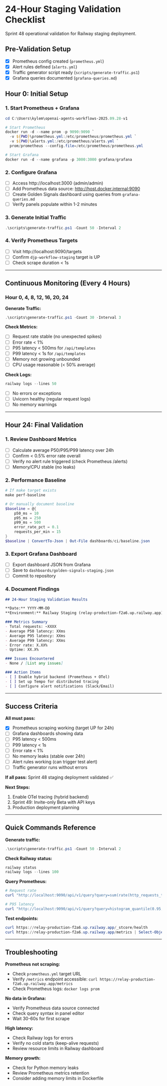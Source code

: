 # 24-Hour Staging Validation Checklist

Sprint 48 operational validation for Railway staging deployment.

## Pre-Validation Setup

- [x] Prometheus config created (`prometheus.yml`)
- [x] Alert rules defined (`alerts.yml`)
- [x] Traffic generator script ready (`scripts/generate-traffic.ps1`)
- [x] Grafana queries documented (`grafana-queries.md`)

## Hour 0: Initial Setup

### 1. Start Prometheus + Grafana
```powershell
cd C:\Users\kylem\openai-agents-workflows-2025.09.28-v1

# Start Prometheus
docker run -d --name prom -p 9090:9090 `
  -v ${PWD}\prometheus.yml:/etc/prometheus/prometheus.yml `
  -v ${PWD}\alerts.yml:/etc/prometheus/alerts.yml `
  prom/prometheus --config.file=/etc/prometheus/prometheus.yml

# Start Grafana
docker run -d --name grafana -p 3000:3000 grafana/grafana
```

### 2. Configure Grafana
- [ ] Access http://localhost:3000 (admin/admin)
- [ ] Add Prometheus data source: http://host.docker.internal:9090
- [ ] Create Golden Signals dashboard using queries from `grafana-queries.md`
- [ ] Verify panels populate within 1-2 minutes

### 3. Generate Initial Traffic
```powershell
.\scripts\generate-traffic.ps1 -Count 50 -Interval 2
```

### 4. Verify Prometheus Targets
- [ ] Visit http://localhost:9090/targets
- [ ] Confirm `djp-workflow-staging` target is UP
- [ ] Check scrape duration < 1s

---

## Continuous Monitoring (Every 4 Hours)

### Hour 0, 4, 8, 12, 16, 20, 24

**Generate Traffic:**
```powershell
.\scripts\generate-traffic.ps1 -Count 30 -Interval 3
```

**Check Metrics:**
- [ ] Request rate stable (no unexpected spikes)
- [ ] Error rate < 1%
- [ ] P95 latency < 500ms for `/api/templates`
- [ ] P99 latency < 1s for `/api/templates`
- [ ] Memory not growing unbounded
- [ ] CPU usage reasonable (< 50% average)

**Check Logs:**
```powershell
railway logs --lines 50
```
- [ ] No errors or exceptions
- [ ] Uvicorn healthy (regular request logs)
- [ ] No memory warnings

---

## Hour 24: Final Validation

### 1. Review Dashboard Metrics
- [ ] Calculate average P50/P95/P99 latency over 24h
- [ ] Confirm < 0.5% error rate overall
- [ ] Verify no alert rule triggered (check Prometheus /alerts)
- [ ] Memory/CPU stable (no leaks)

### 2. Performance Baseline
```powershell
# If make target exists
make perf-baseline

# Or manually document baseline
$baseline = @{
    p50_ms = 10
    p95_ms = 250
    p99_ms = 500
    error_rate_pct = 0.1
    requests_per_min = 15
}
$baseline | ConvertTo-Json | Out-File dashboards/ci/baseline.json
```

### 3. Export Grafana Dashboard
- [ ] Export dashboard JSON from Grafana
- [ ] Save to `dashboards/golden-signals-staging.json`
- [ ] Commit to repository

### 4. Document Findings
```markdown
## 24-Hour Staging Validation Results

**Date:** YYYY-MM-DD
**Environment:** Railway Staging (relay-production-f2a6.up.railway.app)

### Metrics Summary
- Total requests: ~XXXX
- Average P50 latency: XXms
- Average P95 latency: XXms
- Average P99 latency: XXms
- Error rate: X.XX%
- Uptime: XX.X%

### Issues Encountered
- None / [List any issues]

### Action Items
- [ ] Enable hybrid backend (Prometheus + OTel)
- [ ] Set up Tempo for distributed tracing
- [ ] Configure alert notifications (Slack/Email)
```

---

## Success Criteria

**All must pass:**
- [x] Prometheus scraping working (target UP for 24h)
- [ ] Grafana dashboards showing data
- [ ] P95 latency < 500ms
- [ ] P99 latency < 1s
- [ ] Error rate < 1%
- [ ] No memory leaks (stable over 24h)
- [ ] Alert rules working (can trigger test alert)
- [ ] Traffic generator runs without errors

**If all pass:** Sprint 48 staging deployment validated ✅

**Next Steps:**
1. Enable OTel tracing (hybrid backend)
2. Sprint 49: Invite-only Beta with API keys
3. Production deployment planning

---

## Quick Commands Reference

**Generate traffic:**
```powershell
.\scripts\generate-traffic.ps1 -Count 50 -Interval 2
```

**Check Railway status:**
```powershell
railway status
railway logs --lines 100
```

**Query Prometheus:**
```powershell
# Request rate
curl "http://localhost:9090/api/v1/query?query=sum(rate(http_requests_total[5m]))"

# P95 latency
curl "http://localhost:9090/api/v1/query?query=histogram_quantile(0.95,%20sum(rate(http_request_duration_seconds_bucket[5m]))%20by%20(le))"
```

**Test endpoints:**
```powershell
curl https://relay-production-f2a6.up.railway.app/_stcore/health
curl https://relay-production-f2a6.up.railway.app/metrics | Select-Object -First 20
```

---

## Troubleshooting

**Prometheus not scraping:**
- Check `prometheus.yml` target URL
- Verify `/metrics` endpoint accessible: `curl https://relay-production-f2a6.up.railway.app/metrics`
- Check Prometheus logs: `docker logs prom`

**No data in Grafana:**
- Verify Prometheus data source connected
- Check query syntax in panel editor
- Wait 30-60s for first scrape

**High latency:**
- Check Railway logs for errors
- Verify no cold starts (keep-alive requests)
- Review resource limits in Railway dashboard

**Memory growth:**
- Check for Python memory leaks
- Review Prometheus metrics retention
- Consider adding memory limits in Dockerfile
